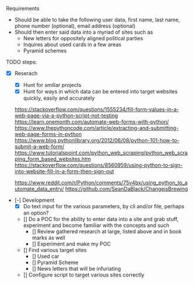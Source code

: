 

Requirements
- Should be able to take the following user data, first name, last name, phone number (optional), email address (optional)
- Should then enter said data into a myriad of sites such as 
    - New letters for oppositely aligned political parties
    - Inquires about used cards in a few areas
    - Pyramid schemes

TODO steps:
- [X] Reserach
    - [X] Hunt for smiliar projects
    - [X] Hunt for ways in which data can be entered into target websites quickly, easily and accurately

    https://stackoverflow.com/questions/1555234/fill-form-values-in-a-web-page-via-a-python-script-not-testing
    https://learn.onemonth.com/automate-web-forms-with-python/
    https://www.thepythoncode.com/article/extracting-and-submitting-web-page-forms-in-python
    https://www.blog.pythonlibrary.org/2012/06/08/python-101-how-to-submit-a-web-form/
    https://www.tutorialspoint.com/python_web_scraping/python_web_scraping_form_based_websites.htm
    https://stackoverflow.com/questions/8560959/using-python-to-sign-into-website-fill-in-a-form-then-sign-out

    https://www.reddit.com/r/Python/comments/75v4bx/using_python_to_automate_data_entry/
    https://github.com/SeanDaBlack/ChangeisBrewing
- [-] Development
    - [X] Do text input for the various parameters, by cli and/or file, perhaps an option?
    - [] Do a POC for the ability to enter data into a site and grab stuff, experiment and become familiar with the concepts and such
        - [] Review gathered research at large, listed above and in book marks as well
        - [] Experiment and make my POC
    - [] Find various target sites
        - [] Used car
        - [] Pyramid Scheme
        - [] News letters that will be infuriating    
    - [] Configure script to target various sites correctly